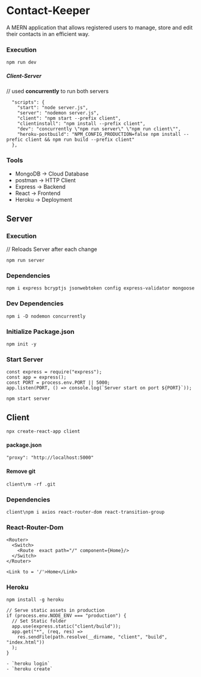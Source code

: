 # Contact-Keeper

A MERN application that allows registered users to manage, store and edit their contacts in an efficient way.

### Execution

`npm run dev`

##### Client-Server

// used **concurrently** to run both servers

```
  "scripts": {
    "start": "node server.js",
    "server": "nodemon server.js",
    "client": "npm start --prefix client",
    "clientinstall": "npm install --prefix client",
    "dev": "concurrently \"npm run server\" \"npm run client\"",
    "heroku-postbuild": "NPM_CONFIG_PRODUCTION=false npm install --prefic client && npm run build --prefix client"
  },
```

### Tools

- MongoDB -> Cloud Database
- postman -> HTTP Client
- Express -> Backend
- React -> Frontend
- Heroku -> Deployment

## Server

### Execution

// Reloads Server after each change

`npm run server`

### Dependencies

`npm i express bcryptjs jsonwebtoken config express-validator mongoose`

### Dev Dependencies

`npm i -D nodemon concurrently`

### Initialize Package.json

`npm init -y`

### Start Server

```
const express = require("express");
const app = express();
const PORT = process.env.PORT || 5000;
app.listen(PORT, () => console.log(`Server start on port ${PORT}`));
```

`npm start server`

## Client

`npx create-react-app client`

#### package.json

`"proxy": "http://localhost:5000"`

#### Remove git

`client\rm -rf .git`

### Dependencies

`client\npm i axios react-router-dom react-transition-group`

### React-Router-Dom

```
<Router>
  <Switch>
    <Route  exact path="/" component={Home}/>
  </Switch>
</Router>
```

`<Link to = '/'>Home</Link>`

### Heroku

`npm install -g heroku`

```
// Serve static assets in production
if (process.env.NODE_ENV === "production") {
  // Set Static folder
  app.use(express.static("client/build"));
  app.get("*", (req, res) =>
    res.sendFile(path.resolve(__dirname, "client", "build", "index.html"))
  );
}

- `heroku login`
- `heroku create`

```

